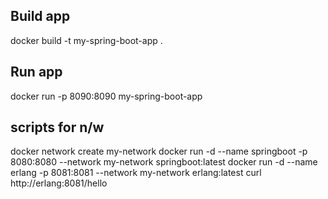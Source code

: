 ## Build app

docker build -t my-spring-boot-app .

## Run app

docker run -p 8090:8090 my-spring-boot-app

## scripts for n/w

docker network create my-network
docker run -d --name springboot -p 8080:8080 --network my-network springboot:latest
docker run -d --name erlang -p 8081:8081 --network my-network erlang:latest
curl http://erlang:8081/hello
